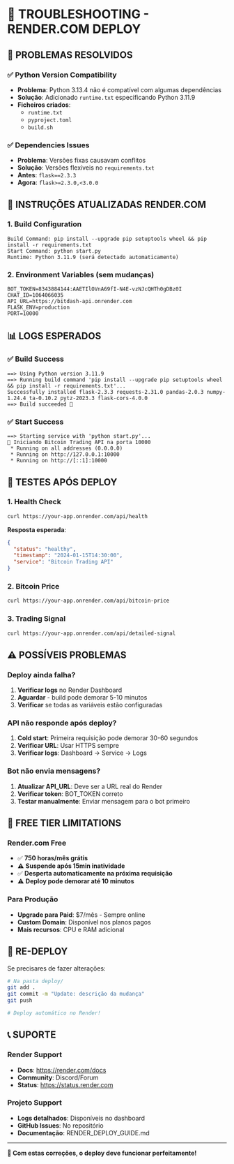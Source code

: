 # 🔧 TROUBLESHOOTING - RENDER.COM DEPLOY

## 🎯 PROBLEMAS RESOLVIDOS

### ✅ Python Version Compatibility
- **Problema**: Python 3.13.4 não é compatível com algumas dependências
- **Solução**: Adicionado `runtime.txt` especificando Python 3.11.9
- **Ficheiros criados**: 
  - `runtime.txt`
  - `pyproject.toml`
  - `build.sh`

### ✅ Dependencies Issues
- **Problema**: Versões fixas causavam conflitos
- **Solução**: Versões flexíveis no `requirements.txt`
- **Antes**: `flask==2.3.3`
- **Agora**: `flask>=2.3.0,<3.0.0`

## 🚀 INSTRUÇÕES ATUALIZADAS RENDER.COM

### 1. Build Configuration
```
Build Command: pip install --upgrade pip setuptools wheel && pip install -r requirements.txt
Start Command: python start.py
Runtime: Python 3.11.9 (será detectado automaticamente)
```

### 2. Environment Variables (sem mudanças)
```
BOT_TOKEN=8343884144:AAETIlOVnA69fI-N4E-vzNJcQHTh0gDBz0I
CHAT_ID=1064066035
API_URL=https://bitdash-api.onrender.com
FLASK_ENV=production
PORT=10000
```

## 📊 LOGS ESPERADOS

### ✅ Build Success
```
==> Using Python version 3.11.9
==> Running build command 'pip install --upgrade pip setuptools wheel && pip install -r requirements.txt'...
Successfully installed flask-2.3.3 requests-2.31.0 pandas-2.0.3 numpy-1.24.4 ta-0.10.2 pytz-2023.3 flask-cors-4.0.0
==> Build succeeded 🎉
```

### ✅ Start Success
```
==> Starting service with 'python start.py'...
🚀 Iniciando Bitcoin Trading API na porta 10000
 * Running on all addresses (0.0.0.0)
 * Running on http://127.0.0.1:10000
 * Running on http://[::1]:10000
```

## 🧪 TESTES APÓS DEPLOY

### 1. Health Check
```bash
curl https://your-app.onrender.com/api/health
```
**Resposta esperada**:
```json
{
  "status": "healthy",
  "timestamp": "2024-01-15T14:30:00",
  "service": "Bitcoin Trading API"
}
```

### 2. Bitcoin Price
```bash
curl https://your-app.onrender.com/api/bitcoin-price
```

### 3. Trading Signal
```bash
curl https://your-app.onrender.com/api/detailed-signal
```

## ⚠️ POSSÍVEIS PROBLEMAS

### Deploy ainda falha?
1. **Verificar logs** no Render Dashboard
2. **Aguardar** - build pode demorar 5-10 minutos
3. **Verificar** se todas as variáveis estão configuradas

### API não responde após deploy?
1. **Cold start**: Primeira requisição pode demorar 30-60 segundos
2. **Verificar URL**: Usar HTTPS sempre
3. **Verificar logs**: Dashboard → Service → Logs

### Bot não envia mensagens?
1. **Atualizar API_URL**: Deve ser a URL real do Render
2. **Verificar token**: BOT_TOKEN correto
3. **Testar manualmente**: Enviar mensagem para o bot primeiro

## 📱 FREE TIER LIMITATIONS

### Render.com Free
- ✅ **750 horas/mês grátis**
- ⚠️ **Suspende após 15min inatividade**
- ✅ **Desperta automaticamente na próxima requisição**
- ⚠️ **Deploy pode demorar até 10 minutos**

### Para Produção
- **Upgrade para Paid**: $7/mês - Sempre online
- **Custom Domain**: Disponível nos planos pagos
- **Mais recursos**: CPU e RAM adicional

## 🔄 RE-DEPLOY

Se precisares de fazer alterações:

```bash
# Na pasta deploy/
git add .
git commit -m "Update: descrição da mudança"
git push

# Deploy automático no Render!
```

## 📞 SUPORTE

### Render Support
- **Docs**: https://render.com/docs
- **Community**: Discord/Forum
- **Status**: https://status.render.com

### Projeto Support
- **Logs detalhados**: Disponíveis no dashboard
- **GitHub Issues**: No repositório
- **Documentação**: RENDER_DEPLOY_GUIDE.md

---

**🎯 Com estas correções, o deploy deve funcionar perfeitamente!**
